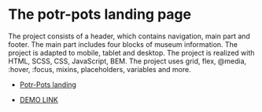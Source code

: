 # The potr-pots landing page

The project consists of a header, which contains navigation, main part and footer. The main part includes four blocks of museum information. The project is adapted to mobile, tablet and desktop.
The project is realized with HTML, SCSS, CSS, JavaScript, BEM.
The project uses grid, flex, @media, :hover, :focus, mixins, placeholders, variables and more.

  - [Potr-Pots landing](https://www.figma.com/file/50zgLU65Mcd3MisFHMfLfx/POTR-POTS_FE-students)

  - [DEMO LINK](https://andrii-rykal.github.io/potr-pots/)

